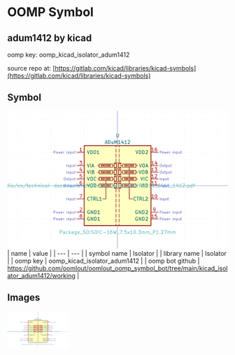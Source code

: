 # OOMP Symbol  
## adum1412  by kicad  
  
oomp key: oomp_kicad_isolator_adum1412  
  
source repo at: [https://gitlab.com/kicad/libraries/kicad-symbols](https://gitlab.com/kicad/libraries/kicad-symbols)  
## Symbol  
  
[![working.png](working_600.png)](working.png)  
| name | value | 
| --- | --- | 
| symbol name | Isolator | 
| library name | Isolator | 
| oomp key | oomp_kicad_isolator_adum1412 | 
| oomp bot github | https://github.com/oomlout/oomlout_oomp_symbol_bot/tree/main/kicad_isolator_adum1412/working | 
## Images  
  
[![working.png](working_140.png)](working.png)  
